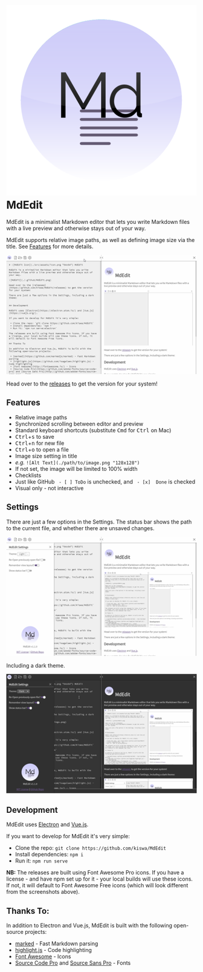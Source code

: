 # ![MdEdit Icon](./src/assets/icon.png "64x64") MdEdit

MdEdit is a minimalist Markdown editor that lets you write Markdown files with a live preview and otherwise stays out of your way.

MdEdit supports relative image paths, as well as defining image size via the title. See [Features](#features) for more details.

![MdEdit](./.github/MdEdit.png)

Head over to the [releases](https://github.com/kiswa/MdEdit/releases) to get the version for your system!

## Features

 * Relative image paths
 * Synchronized scrolling between editor and preview
 * Standard keyboard shortcuts (substitute <kbd>Cmd</kbd> for <kbd>Ctrl</kbd> on Mac)
  * <kbd>Ctrl</kbd>+<kbd>s</kbd> to save
  * <kbd>Ctrl</kbd>+<kbd>n</kbd> for new file
  * <kbd>Ctrl</kbd>+<kbd>o</kbd> to open a file
 * Image size setting in title
  * *e.g.* `![Alt Text](./path/to/image.png "128x128")`
  * If not set, the image will be limited to 100% width
 * Checklists
  * Just like GitHub ` - [ ] ToDo` is unchecked, and ` - [x]  Done` is checked
  * Visual only - not interactive

## Settings

There are just a few options in the Settings. The status bar shows the path to the current file, and whether there are unsaved changes.

![Settings](./.github/MdEdit_settings.png)

Including a dark theme.

![Settings](./.github/MdEdit_settings_dark.png)

## Development

MdEdit uses [Electron](https://electron.atom.io/) and [Vue.js](https://vuejs.org/).

If you want to develop for MdEdit it's very simple:

 * Clone the repo: `git clone https://github.com/kiswa/MdEdit`
 * Install dependencies: `npm i`
 * Run it: `npm run serve`

**NB:** The releases are built using Font Awesome Pro icons. If you have a license - and have npm set up for it - your local builds will use these icons. If not, it will default to Font Awesome Free icons (which will look different from the screenshots above).

## Thanks To:

In addition to Electron and Vue.js, MdEdit is built with the following open-source projects:

 * [marked](https://github.com/markedjs/marked) - Fast Markdown parsing
 * [highlight.js](https://github.com/isagalaev/highlight.js) - Code highlighting
 * [Font Awesome](http://fontawesome.io/) - Icons
 * [Source Code Pro](https://github.com/adobe-fonts/source-code-pro) and [Source Sans Pro](http://github.com/adobe-fonts/source-sans-pro) - Fonts
